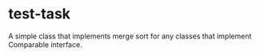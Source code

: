 # test-task
A simple class that implements merge sort for any classes that implement Comparable interface.

